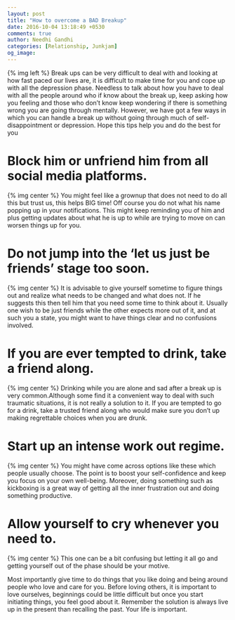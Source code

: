 ```yaml
---
layout: post
title: "How to overcome a BAD Breakup"
date: 2016-10-04 13:18:49 +0530
comments: true
author: Needhi Gandhi
categories: [Relationship, Junkjam]
og_image:
---
```


{% img left %}
Break ups can be very difficult to deal with and looking at how fast paced our lives are, it is difficult to make time for you and cope up with all the depression phase.
Needless to talk about how you have to deal with all the people around who if know about the break up, keep asking how you feeling and those who don’t know keep wondering
if there is something wrong you are going through mentally. However, we have got a few ways in which you can handle a break up without going through much of self- disappointment or depression. 
Hope this tips help you and do the best for you
<!--more-->

# Block him or unfriend him from all social media platforms.
{% img center %}
You might feel like a grownup that does not need to do all this but trust us, this helps BIG time! Off course you do not what his name popping up in your notifications. This might keep reminding you of him and plus getting updates about what he is up to while are trying to move on can worsen things up for you.

# Do not jump into the ‘let us just be friends’ stage too soon.
{% img center %}
It is advisable to give yourself sometime to figure things out and realize what needs to be changed and what does not. If he suggests this then tell him that you need some time to think about it. Usually one wish to be just friends while the other expects more out of it, and at such you a state, you might want to have things clear and no confusions involved.


# If you are ever tempted to drink, take a friend along.
{% img center %}
Drinking while you are alone and sad after a break up is very common.Although some find it a convenient way to deal with such traumatic situations, it is not really a solution to it. If you are tempted to go for a drink, take a trusted friend along who would make sure you don’t up making regrettable choices when you are drunk.


# Start up an intense work out regime.
{% img center %}
You might have come across options like these which people usually choose. The point is to boost your self-confidence and keep you focus on your own well-being. Moreover, doing something such as kickboxing is a great way of getting all the inner frustration out and doing something productive.

#	Allow yourself to cry whenever you need to.
{% img center %}
This one can be a bit confusing but letting it all go and getting yourself out of the phase should be your motive. 

Most importantly give time to do things that you like doing and being around people who love and care for you.
Before loving others, it is important to love ourselves, beginnings could be little difficult but once you start initiating things, you feel good about it. Remember the solution is always live up in the present than recalling the past. Your life is important.
